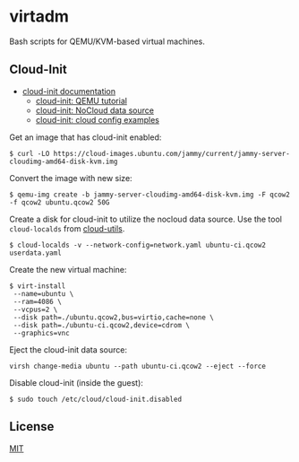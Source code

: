 # virtadm

Bash scripts for QEMU/KVM-based virtual machines.

## Cloud-Init

* [cloud-init documentation](https://cloudinit.readthedocs.io/en/latest/index.html)
  * [cloud-init: QEMU tutorial](
     https://cloudinit.readthedocs.io/en/latest/topics/tutorials/qemu.html)
  * [cloud-init: NoCloud data source](
     https://cloudinit.readthedocs.io/en/latest/topics/datasources/nocloud.html)
  * [cloud-init: cloud config examples](
     https://cloudinit.readthedocs.io/en/latest/topics/examples.html)

Get an image that has cloud-init enabled:

```console
$ curl -LO https://cloud-images.ubuntu.com/jammy/current/jammy-server-cloudimg-amd64-disk-kvm.img
```

Convert the image with new size:

```console
$ qemu-img create -b jammy-server-cloudimg-amd64-disk-kvm.img -F qcow2 -f qcow2 ubuntu.qcow2 50G
```

Create a disk for cloud-init to utilize the nocloud data source. Use the tool
`cloud-localds` from [cloud-utils](https://github.com/canonical/cloud-utils).

```console
$ cloud-localds -v --network-config=network.yaml ubuntu-ci.qcow2 userdata.yaml
```

Create the new virtual machine:

```console
$ virt-install 
 --name=ubuntu \
 --ram=4086 \
 --vcpus=2 \
 --disk path=./ubuntu.qcow2,bus=virtio,cache=none \
 --disk path=./ubuntu-ci.qcow2,device=cdrom \
 --graphics=vnc
```

Eject the cloud-init data source:

```console
virsh change-media ubuntu --path ubuntu-ci.qcow2 --eject --force
```

Disable cloud-init (inside the guest):

```console
$ sudo touch /etc/cloud/cloud-init.disabled
```

## License

[MIT](https://github.com/dreknix/virtadm/blob/main/LICENSE)
